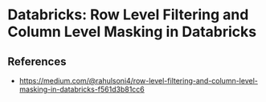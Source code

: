 # Databricks: Row Level Filtering and Column Level Masking in Databricks

## References

- https://medium.com/@rahulsoni4/row-level-filtering-and-column-level-masking-in-databricks-f561d3b81cc6
